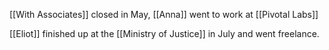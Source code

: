 ---
---

[[With Associates]] closed in May, [[Anna]] went to work at [[Pivotal Labs]]

[[Eliot]] finished up at the [[Ministry of Justice]] in July and went freelance.